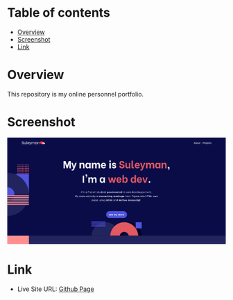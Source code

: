 # Table of contents

- [Overview](#overview)
- [Screenshot](#screenshot)
- [Link](#link)

# Overview

This repository is my online personnel portfolio.

# Screenshot

![](./screenshot.png)

# Link

- Live Site URL: [Github Page](https://suleeyman.github.io/FM-9-MultiPageWebsite/)